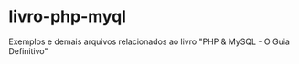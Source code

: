 livro-php-myql
==============

Exemplos e demais arquivos relacionados ao livro "PHP &amp; MySQL - O Guia Definitivo"